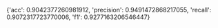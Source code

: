 {'acc': 0.9042377260981912, 'precision': 0.9491472868217055, 'recall': 0.9072317723770006, 'f1': 0.9277163206546447}
